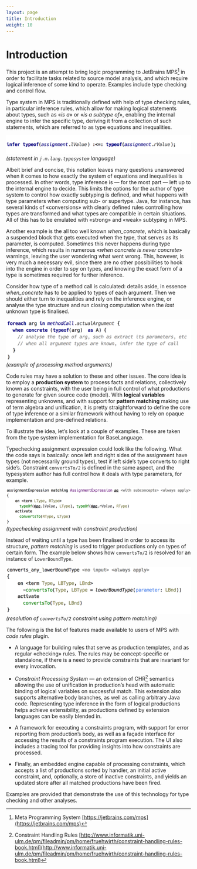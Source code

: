 ```yaml
---
layout: page
title: Introduction
weight: 10
---
```


# Introduction

This project is an attempt to bring logic programming to JetBrains MPS[^mps] in order to facilitate tasks related to source model analysis, and which require logical inference of some kind to operate. Examples include type checking and control flow.

Type system in MPS is traditionally defined with help of type checking rules, in particular inference rules, which allow for making logical statements about types, such as «*is a*» or «*is a subtype of*», enabling the internal engine to infer the specific type, deriving it from a collection of such statements, which are referred to as type equations and inequalities.

![](img/intro-assignment-550.png)  
_(statement in `j.m.lang.typesystem` language)_

Albeit brief and concise, this notation leaves many questions unanswered when it comes to how exactly the system of equations and inequalities is processed. In other words, type inference is — for the most part — left up to the internal engine to decide. This limits the options for the author of type system to control how exactly subtyping is defined, and what happens with type parameters when computing sub- or supertype. Java, for instance, has several kinds of «conversions» with clearly defined rules controlling how types are transformed and what types are compatible in certain situations. All of this has to be emulated with «strong» and «weak» subtyping in MPS.  

Another example is the all too well known *when_concrete*, which is basically a suspended block that gets executed when the type, that serves as its parameter, is computed. Sometimes this never happens during type inference, which results in numerous «*when concrete is never concrete*» warnings, leaving the user wondering what went wrong. This, however, is very much a necessary evil, since there are no other possibilities to hook into the engine in order to spy on types, and knowing the exact form of a type is sometimes required for further inference.

Consider how type of a method call is calculated: details aside, in essence *when_concrete* has to be applied to types of each argument. Then we should either turn to inequalities and rely on the inference engine, or analyse the type structure and run closing computation when the *last* unknown type is finalised.

![](img/intro-methodcall-550.png)  
_(example of processing method arguments)_

Code rules may have a solution to these and other issues. The core idea is to employ a **production system** to process facts and relations, collectively known as constraints, with the user being in full control of what productions to generate for given source code (model). With **logical variables** representing unknowns, and with support for **pattern matching** making use of term algebra and unification, it is pretty straightforward to define the core of type inference or a similar framework without having to rely on opaque implementation and pre-defined relations.

To illustrate the idea, let’s look at a couple of examples. These are taken from the type system implementation for BaseLanguage.

Typechecking assignment expression could look like the following. What the code says is basically: once left and right sides of the assignment have types (not necessarily ground types), test if left side’s type converts to right side’s. Constraint `convertsTo/2` is defined in the same aspect, and the typesystem author has full control how it deals with type parameters, for example.

![](img/intro-assignprod-700.png)  
_(typechecking assignment with constraint production)_

Instead of waiting until a type has been finalised in order to access its structure, *pattern matching* is used to trigger productions only on types of certain form. The example below shows how `convertsTo/2` is resolved for an instance of `LowerBoundType`.

![](img/intro-converts-550.png)  
_(resolution of `convertsTo/2` constraint using pattern matching)_

The following is the list of features made available to users of MPS with *code rules* plugin.  

 - A language for building rules that serve as production templates, and as regular «checking» rules. The rules may be concept-specific or standalone, if there is a need to provide constraints that are invariant for every invocation.

 - *Constraint Processing System* — an extension of CHR[^chr] semantics allowing the use of unification in production’s head with automatic binding of logical variables on successful match. This extension also supports alternative body branches, as well as calling arbitrary Java code. Representing type inference in the form of logical productions helps achieve extensibility, as productions defined by extension languages can be easily blended in.

 - A framework for executing a constraints program, with support for error reporting from production’s body, as well as a façade interface for accessing the results of a constraints program execution. The UI also includes a tracing tool for providing insights into how constraints are processed.

 - Finally, an embedded engine capable of processing constraints, which accepts a list of productions sorted by handler, an initial active constraint, and, optionally, a store of inactive constraints, and yields an updated store after all matched productions have been fired.

Examples are provided that demonstrate the use of this technology for type checking and other analyses.


[^mps]: Meta Programming System [https://jetbrains.com/mps](https://jetbrains.com/mps)
[^chr]: Constraint Handling Rules [http://www.informatik.uni-ulm.de/pm/fileadmin/pm/home/fruehwirth/constraint-handling-rules-book.html](http://www.informatik.uni-ulm.de/pm/fileadmin/pm/home/fruehwirth/constraint-handling-rules-book.html)
